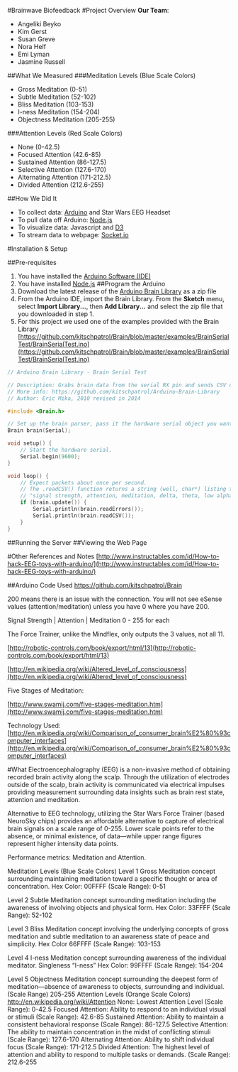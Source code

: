 
#Brainwave Biofeedback
#Project Overview
**Our Team**:

- Angeliki Beyko
- Kim Gerst
- Susan Greve
- Nora Helf
- Emi Lyman
- Jasmine Russell

##What We Measured
###Meditation Levels (Blue Scale Colors)

- Gross Meditation (0-51)
- Subtle Meditation (52-102)
- Bliss Meditation (103-153)
- I-ness Meditation (154-204)
- Objectness Meditation (205-255)

###Attention Levels (Red Scale Colors)

- None (0-42.5)
- Focused Attention (42.6-85)
- Sustained Attention (86-127.5)
- Selective Attention (127.6-170)
- Alternating Attention (171-212.5)
- Divided Attention (212.6-255)

##How We Did It

- To collect data: [Arduino](http://www.arduino.cc/) and Star Wars EEG Headset
- To pull data off Arduino: [Node.js](https://nodejs.org/)
- To visualize data: Javascript and [D3](http://d3js.org/)
- To stream data to webpage: [Socket.io](http://socket.io/)

#Installation & Setup

##Pre-requisites
1. You have installed the [Arduino Software (IDE)](https://www.arduino.cc/en/Main/Software)
2. You have installed [Node.js](https://nodejs.org)
##Program the Arduino
1. Download the latest release of the [Arduino Brain Library](https://github.com/kitschpatrol/Brain/releases) as a zip file
2. From the Arduino IDE, import the Brain Library. From the **Sketch** menu, select **Import Library...**, then **Add Library...** and select the zip file that you downloaded in step 1.
3. For this project we used one of the examples provided with the Brain Library [https://github.com/kitschpatrol/Brain/blob/master/examples/BrainSerialTest/BrainSerialTest.ino](https://github.com/kitschpatrol/Brain/blob/master/examples/BrainSerialTest/BrainSerialTest.ino)
```c++
// Arduino Brain Library - Brain Serial Test

// Description: Grabs brain data from the serial RX pin and sends CSV out over the TX pin (Half duplex.)
// More info: https://github.com/kitschpatrol/Arduino-Brain-Library
// Author: Eric Mika, 2010 revised in 2014

#include <Brain.h>

// Set up the brain parser, pass it the hardware serial object you want to listen on.
Brain brain(Serial);

void setup() {
    // Start the hardware serial.
    Serial.begin(9600);
}

void loop() {
    // Expect packets about once per second.
    // The .readCSV() function returns a string (well, char*) listing the most recent brain data, in the following format:
    // "signal strength, attention, meditation, delta, theta, low alpha, high alpha, low beta, high beta, low gamma, high gamma"    
    if (brain.update()) {
        Serial.println(brain.readErrors());
        Serial.println(brain.readCSV());
    }
}
```
##Running the Server
##Viewing the Web Page

#Other References and Notes
[http://www.instructables.com/id/How-to-hack-EEG-toys-with-arduino/](http://www.instructables.com/id/How-to-hack-EEG-toys-with-arduino/)

##Arduino Code Used
https://github.com/kitschpatrol/Brain

200 means there is an issue with the connection. You will not see eSense values (attention/meditation) unless you have 0 where you have 200.

Signal Strength | Attention | Meditation
0 - 255 for each

The Force Trainer, unlike the Mindflex, only outputs the 3 values, not all 11.

[http://robotic-controls.com/book/export/html/13](http://robotic-controls.com/book/export/html/13)

[http://en.wikipedia.org/wiki/Altered_level_of_consciousness](http://en.wikipedia.org/wiki/Altered_level_of_consciousness)

Five Stages of Meditation:

[http://www.swamij.com/five-stages-meditation.htm](http://www.swamij.com/five-stages-meditation.htm)

Technology Used:
[http://en.wikipedia.org/wiki/Comparison_of_consumer_brain%E2%80%93computer_interfaces](http://en.wikipedia.org/wiki/Comparison_of_consumer_brain%E2%80%93computer_interfaces)

#What
Electroencephalography (EEG) is a non-invasive method of obtaining recorded brain activity along the scalp. Through the utilization of electrodes outside of the scalp, brain activity is communicated via electrical impulses providing measurement surrounding data insights such as brain rest state, attention and meditation.  
 
Alternative to EEG technology, utilizing the Star Wars Force Trainer (based NeuroSky chips) provides an affordable alternative to capture of electrical brain signals on a scale range of 0-255. Lower scale points refer to the absence, or minimal existence, of data—while upper range figures represent higher intensity data points.
 
Performance metrics: Meditation and Attention.
 
Meditation Levels (Blue Scale Colors)
Level 1 Gross Meditation concept surrounding maintaining meditation toward a specific thought or area of concentration. Hex Color: 00FFFF (Scale Range): 0-51
 
Level 2 Subtle Meditation concept surrounding meditation including the awareness of involving objects and physical form. Hex Color: 33FFFF (Scale Range): 52-102
 
Level 3 Bliss Meditation concept involving the underlying concepts of gross meditation and subtle meditation to an awareness state of peace and simplicity. Hex Color 66FFFF (Scale Range): 103-153
 
Level 4 I-ness Meditation concept surrounding awareness of the individual meditator. Singleness “I-ness” Hex Color: 99FFFF (Scale Range): 154-204
 
Level 5 Objectness Meditation concept surrounding the deepest form of meditation—absence of awareness to objects, surrounding and individual. (Scale Range) 205-255 
Attention Levels (Orange Scale Colors)
http://en.wikipedia.org/wiki/Attention 
None: Lowest Attention Level (Scale Range): 0-42.5
Focused Attention: Ability to respond to an individual visual or stimuli (Scale Range): 42.6-85
Sustained Attention: Ability to maintain a consistent behavioral response (Scale Range): 86-127.5
Selective Attention: The ability to maintain concentration in the midst of conflicting stimuli (Scale Range): 127.6-170
Alternating Attention: Ability to shift individual focus (Scale Range): 171-212.5
Divided Attention: The highest level of attention and ability to respond to multiple tasks or demands. (Scale Range): 212.6-255
